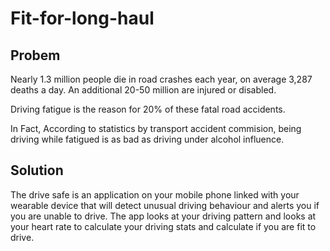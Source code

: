 # Fit-for-long-haul

## Probem

Nearly 1.3 million people die in road crashes each year, on average 3,287 deaths a day. 
An additional 20-50 million are injured or disabled. 

Driving fatigue is the reason for 20% of these fatal road accidents.

In Fact, According to statistics by transport accident commision, being driving while fatigued is as bad as driving under alcohol influence. 

## Solution

The drive safe is an application on your mobile phone linked with your wearable device that will detect unusual driving behaviour and alerts you if you are unable to drive. The app looks at your driving pattern and looks at your heart rate to calculate your driving stats and calculate if you are fit to drive. 




